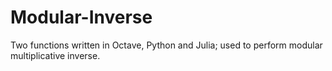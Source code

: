 # Modular-Inverse
Two functions written in Octave, Python and Julia; used to perform modular multiplicative inverse.
